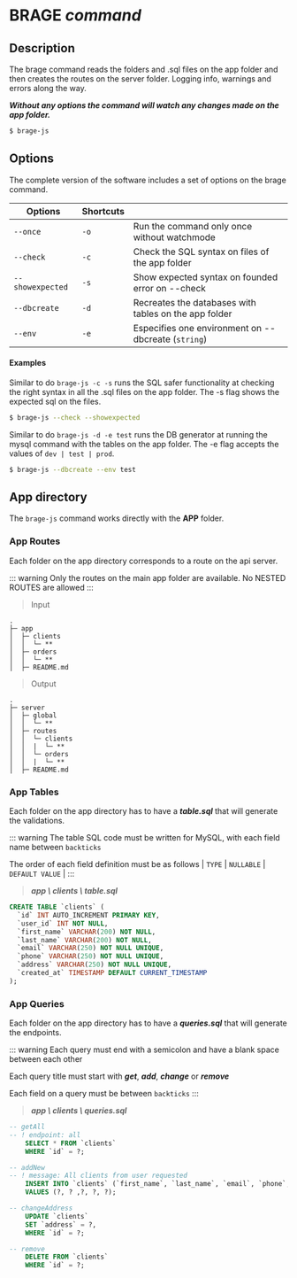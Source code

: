 # BRAGE ***command***

## Description

The brage command reads the folders and .sql files on the app folder and then creates the routes on the server folder. Logging info, warnings and errors along the way.

***Without any options the command will watch any changes made on the app folder.***

```sh
$ brage-js
```

## Options

The complete version of the software includes a set of options on the brage command.

| Options                  | Shortcuts           |                                                                                               |
| ------------------------ | ------------------- | --------------------------------------------------------------------------------------------- |
| `--once`                 | `-o`                | Run the command only once without watchmode                                                   |
| `--check`                | `-c`                | Check the SQL syntax on files of the app folder                                               |
| `--showexpected`         | `-s`                | Show expected syntax on founded error on --check                                              |
| `--dbcreate`             | `-d`                | Recreates the databases with tables on the app folder                                         |
| `--env`                  | `-e`                | Especifies one environment on --dbcreate (`string`)                                           |

#### Examples

Similar to do `brage-js -c -s` runs the SQL safer functionality at checking the right syntax in all the .sql files on the app folder. The -s flag shows the expected sql on the files.

```sh
$ brage-js --check --showexpected
```

Similar to do `brage-js -d -e test` runs the DB generator at running the mysql command with the tables on the app folder. The -e flag accepts the values of `dev | test | prod`.

```sh
$ brage-js --dbcreate --env test
```

## App directory

The `brage-js` command works directly with the **APP** folder.

### App Routes

Each folder on the app directory corresponds to a route on the api server. 

::: warning
Only the routes on the main app folder are available. No NESTED ROUTES are allowed
:::

> Input
```
.
├─ app
│  ├─ clients
│  │  └─ **
│  ├─ orders
│  │  └─ **
│  ├─ README.md
```

> Output
```
.
├─ server
│  ├─ global
│  │  └─ **
│  ├─ routes
│  │  └─ clients
│  │  |  └─ **
│  │  └─ orders
│  │  |  └─ **
│  ├─ README.md
```

### App Tables

Each folder on the app directory has to have a ***table.sql*** that will generate the validations.

::: warning
The table SQL code must be written for MySQL, with each field name between `backticks`

The order of each field definition must be as follows | `TYPE` | `NULLABLE` | `DEFAULT VALUE` |
:::

> ***app \ clients \ table.sql***

```sql
CREATE TABLE `clients` (
  `id` INT AUTO_INCREMENT PRIMARY KEY,
  `user_id` INT NOT NULL,
  `first_name` VARCHAR(200) NOT NULL,
  `last_name` VARCHAR(200) NOT NULL,
  `email` VARCHAR(250) NOT NULL UNIQUE,
  `phone` VARCHAR(250) NOT NULL UNIQUE,
  `address` VARCHAR(250) NOT NULL UNIQUE,
  `created_at` TIMESTAMP DEFAULT CURRENT_TIMESTAMP
);
```

### App Queries

Each folder on the app directory has to have a ***queries.sql*** that will generate the endpoints.

::: warning
Each query must end with a semicolon and have a blank space between each other

Each query title must start with ***get***, ***add***, ***change*** or ***remove***

Each field on a query must be between `backticks`
:::

> ***app \ clients \ queries.sql***

```sql
-- getAll
-- ! endpoint: all
    SELECT * FROM `clients`
    WHERE `id` = ?;

-- addNew
-- ! message: All clients from user requested
    INSERT INTO `clients` (`first_name`, `last_name`, `email`, `phone`, `address`)
    VALUES (?, ? ,?, ?, ?);

-- changeAddress
    UPDATE `clients`
    SET `address` = ?,
    WHERE `id` = ?;

-- remove
    DELETE FROM `clients`
    WHERE `id` = ?;

```